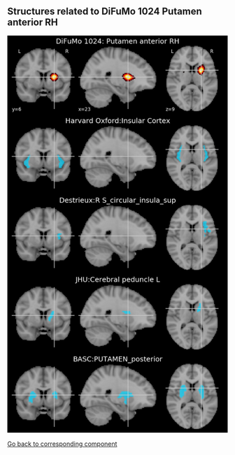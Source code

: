


## Structures related to DiFuMo 1024 Putamen anterior RH

![629](629.jpg "Structures related to DiFuMo 1024 Putamen anterior RH")

[Go back to corresponding component](https://parietal-inria.github.io/DiFuMo/1024/html/629.html)